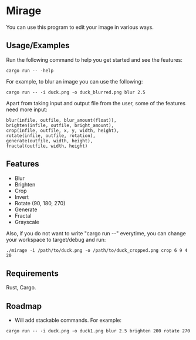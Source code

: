 
# Mirage

You can use this program to edit your image in various ways.




## Usage/Examples
Run the following command to help you get started and see the features:
```cli
cargo run -- -help
```
For example, to blur an image you can use the following:
```
cargo run -- -i duck.png -o duck_blurred.png blur 2.5
```

Apart from taking input and output file from the user, some of the features need more input:
```
blur(infile, outfile, blur_amount(float)),
brighten(infile, outfile, bright_amount),
crop(infile, outfile, x, y, width, height),
rotate(infile, outfile, rotation),
generate(outfile, width, height),
fractal(outfile, width, height)
```
## Features

- Blur
- Brighten
- Crop
- Invert
- Rotate (90, 180, 270)
- Generate
- Fractal
- Grayscale

Also, if you do not want to write "cargo run --" everytime, you can change your workspace to target/debug and run:
```
./mirage -i /path/to/duck.png -o /path/to/duck_cropped.png crop 6 9 4 20 
```

## Requirements
Rust, Cargo.
## Roadmap

- Will add stackable commands. For example:
```
cargo run -- -i duck.png -o duck1.png blur 2.5 brighten 200 rotate 270
```


